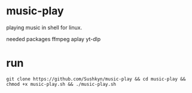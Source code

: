 # music-play
playing music in shell for linux.

needed packages
ffmpeg aplay yt-dlp

# run
`git clone https://github.com/Sushkyn/music-play && cd music-play && chmod +x music-play.sh && ./music-play.sh`
